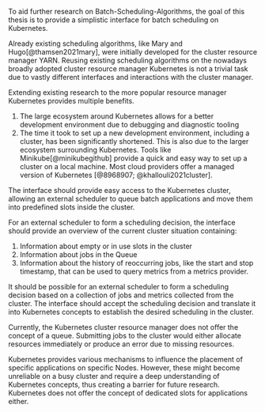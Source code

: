 To aid further research on Batch-Scheduling-Algorithms, the goal of this thesis is to provide a simplistic interface for batch scheduling on Kubernetes.

Already existing scheduling algorithms, like Mary and Hugo[@thamsen2021mary], were initially developed for the cluster resource manager YARN. Reusing existing scheduling algorithms on the nowadays broadly adopted cluster resource manager Kubernetes is not a trivial task due to vastly different interfaces and interactions with the cluster manager.

Extending existing research to the more popular resource manager Kubernetes provides multiple benefits.

1. The large ecosystem around Kubernetes allows for a better development environment due to debugging and diagnostic tooling
2. The time it took to set up a new development environment, including a cluster, has been significantly shortened. This is also due to the larger ecosystem surrounding Kubernetes. Tools like Minikube[@minikubegithub] provide a quick and easy way to set up a cluster on a local machine. Most cloud providers offer a managed version of Kubernetes [@8968907; @khallouli2021cluster].

The interface should provide easy access to the Kubernetes cluster, allowing an external scheduler to queue batch applications and move them into predefined slots inside the cluster.

For an external scheduler to form a scheduling decision, the interface should provide an overview of the current cluster situation containing:

1. Information about empty or in use slots in the cluster
2. Information about jobs in the Queue
3. Information about the history of reoccurring jobs, like the start and stop timestamp, that can be used to query metrics from a metrics provider.

It should be possible for an external scheduler to form a scheduling decision based on a collection of jobs and metrics collected from the cluster. The interface should accept the scheduling decision and translate it into Kubernetes concepts to establish the desired scheduling in the cluster.

Currently, the Kubernetes cluster resource manager does not offer the concept of a queue. Submitting jobs to the cluster would either allocate resources immediately or produce an error due to missing resources.

Kubernetes provides various mechanisms to influence the placement of specific applications on specific Nodes. However, these might become unreliable on a busy cluster and require a deep understanding of Kubernetes concepts, thus creating a barrier for future research. Kubernetes does not offer the concept of dedicated slots for applications either.